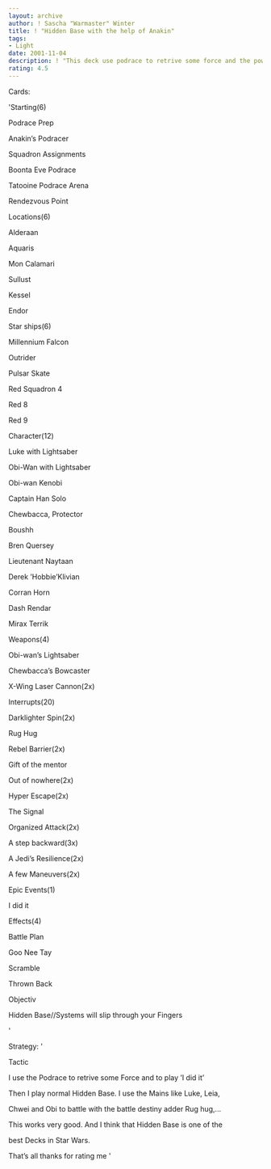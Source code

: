 ```yaml
---
layout: archive
author: ! Sascha "Warmaster" Winter
title: ! "Hidden Base with the help of Anakin"
tags:
- Light
date: 2001-11-04
description: ! "This deck use podrace to retrive some force and the power of the mains for killing the opponent. The Rest is standardHidden Base."
rating: 4.5
---
```

Cards: 

'Starting(6)


Podrace Prep

Anakin’s Podracer

Squadron Assignments

Boonta Eve Podrace

Tatooine Podrace Arena

Rendezvous Point 


Locations(6)


Alderaan

Aquaris

Mon Calamari

Sullust

Kessel

Endor


Star ships(6)


Millennium Falcon

Outrider

Pulsar Skate

Red Squadron 4

Red 8

Red 9


Character(12)


Luke with Lightsaber

Obi-Wan with Lightsaber

Obi-wan Kenobi

Captain Han Solo

Chewbacca, Protector

Boushh

Bren Quersey                                                       

Lieutenant Naytaan

Derek ’Hobbie’Klivian

Corran Horn

Dash Rendar

Mirax Terrik


Weapons(4)


Obi-wan’s Lightsaber

Chewbacca’s Bowcaster

X-Wing Laser Cannon(2x)


Interrupts(20)


Darklighter Spin(2x)

Rug Hug

Rebel Barrier(2x)

Gift of the mentor

Out of nowhere(2x)

Hyper Escape(2x)

The Signal

Organized Attack(2x)

A step backward(3x)

A Jedi’s Resilience(2x)

A few Maneuvers(2x)


Epic Events(1)


I did it


Effects(4)


Battle Plan

Goo Nee Tay

Scramble

Thrown Back


Objectiv


Hidden Base//Systems will slip through your Fingers

'

Strategy: '

Tactic


I use the Podrace to retrive some Force and to play ’I did it’

Then I play normal Hidden Base. I use the Mains like Luke, Leia,

Chwei and Obi to battle with the battle destiny adder Rug hug,...

This works very good. And I think that Hidden Base is one of the 

best Decks in Star Wars. 


That’s all thanks for rating me '